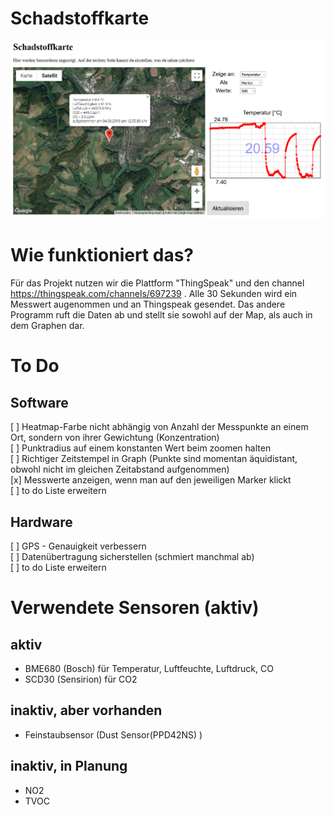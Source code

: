# Schadstoffkarte

![alt text](https://github.com/bassi23/Schadstoffkarte/blob/master/2.png)

# Wie funktioniert das?

Für das Projekt nutzen wir die Plattform "ThingSpeak" und den channel https://thingspeak.com/channels/697239 . Alle 30 Sekunden wird ein Messwert augenommen und an Thingspeak gesendet.
Das andere Programm ruft die Daten ab und stellt sie sowohl auf der Map, als auch in dem Graphen dar.
 


# To Do

## Software
[ ]   Heatmap-Farbe nicht abhängig von Anzahl der Messpunkte an einem Ort, sondern von ihrer Gewichtung (Konzentration)<br />
[ ]   Punktradius auf einem konstanten Wert beim zoomen halten<br />
[ ]   Richtiger Zeitstempel in Graph (Punkte sind momentan äquidistant, obwohl nicht im gleichen Zeitabstand aufgenommen)<br />
[x]   Messwerte anzeigen, wenn man auf den jeweiligen Marker klickt<br />
[ ]   to do Liste erweitern<br />


## Hardware
[ ]   GPS - Genauigkeit verbessern<br />
[ ]   Datenübertragung sicherstellen (schmiert manchmal ab)<br />
[ ]   to do Liste erweitern<br />


# Verwendete Sensoren (aktiv)

## aktiv

 - BME680 (Bosch) für Temperatur, Luftfeuchte, Luftdruck, CO<br />
 - SCD30 (Sensirion) für CO2
 
 
## inaktiv, aber vorhanden

- Feinstaubsensor (Dust Sensor(PPD42NS) )

## inaktiv, in Planung

- NO2
- TVOC
